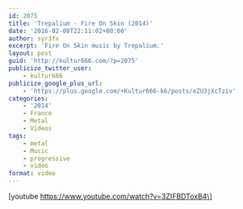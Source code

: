 ```yaml
---
id: 2075
title: 'Trepalium - Fire On Skin (2014)'
date: '2016-02-08T22:11:02+00:00'
author: syr3fx
excerpt: 'Fire On Skin music by Trepalium.'
layout: post
guid: 'http://kultur666.com/?p=2075'
publicize_twitter_user:
    - kultur666
publicize_google_plus_url:
    - 'https://plus.google.com/+Kultur666-k6/posts/eZU3jXcTziv'
categories:
    - '2014'
    - France
    - Metal
    - Videos
tags:
    - metal
    - Music
    - progressive
    - video
format: video
---
```


\[youtube https://www.youtube.com/watch?v=3ZIFBDToxB4\]